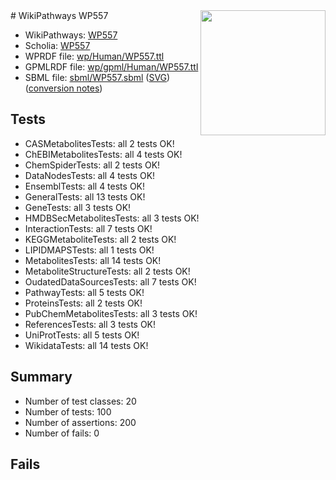 <img style="float: right; width: 200px" src="../logo.png" />
# WikiPathways WP557

* WikiPathways: [WP557](https://identifiers.org/wikipathways:WP557)
* Scholia: [WP557](https://scholia.toolforge.org/wikipathways/WP557)
* WPRDF file: [wp/Human/WP557.ttl](../wp/Human/WP557.ttl)
* GPMLRDF file: [wp/gpml/Human/WP557.ttl](../wp/gpml/Human/WP557.ttl)
* SBML file: [sbml/WP557.sbml](../sbml/WP557.sbml) ([SVG](../sbml/WP557.svg)) ([conversion notes](../sbml/WP557.txt))

## Tests
* CASMetabolitesTests: all 2 tests OK!
* ChEBIMetabolitesTests: all 4 tests OK!
* ChemSpiderTests: all 2 tests OK!
* DataNodesTests: all 4 tests OK!
* EnsemblTests: all 4 tests OK!
* GeneralTests: all 13 tests OK!
* GeneTests: all 3 tests OK!
* HMDBSecMetabolitesTests: all 3 tests OK!
* InteractionTests: all 7 tests OK!
* KEGGMetaboliteTests: all 2 tests OK!
* LIPIDMAPSTests: all 1 tests OK!
* MetabolitesTests: all 14 tests OK!
* MetaboliteStructureTests: all 2 tests OK!
* OudatedDataSourcesTests: all 7 tests OK!
* PathwayTests: all 5 tests OK!
* ProteinsTests: all 2 tests OK!
* PubChemMetabolitesTests: all 3 tests OK!
* ReferencesTests: all 3 tests OK!
* UniProtTests: all 5 tests OK!
* WikidataTests: all 14 tests OK!


## Summary

* Number of test classes: 20
* Number of tests: 100
* Number of assertions: 200
* Number of fails: 0

## Fails

